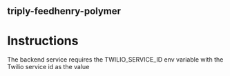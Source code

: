 ## triply-feedhenry-polymer

# Instructions
The backend service requires the TWILIO_SERVICE_ID env variable with the Twilio service id as the value